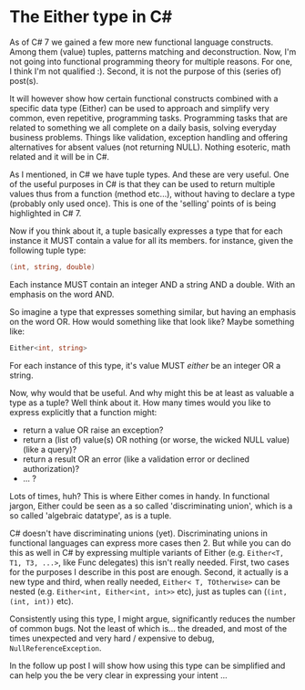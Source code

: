 # The Either type in C\#

As of C# 7 we gained a few more new functional language constructs. Among them (value) tuples, patterns matching and deconstruction. Now, I'm not going into functional programming theory for multiple reasons. For one, I think I'm not qualified :). Second, it is not the purpose of this (series of) post(s).

It will however show how certain functional constructs combined with a specific data type (Either) can be used to approach and simplify very common, even repetitive, programming tasks. Programming tasks that are related to something we all complete on a daily basis, solving everyday business problems. Things like validation, exception handling and offering alternatives for absent values (not returning NULL). Nothing esoteric, math related and it will be in C#.

As I mentioned, in C# we have tuple types. And these are very useful. One of the useful purposes in C# is that they can be used to return multiple values thus from a function (method etc...), without having to declare a type (probably only used once). This is one of the 'selling' points of is being highlighted in C# 7.

Now if you think about it, a tuple basically expresses a type that for each instance it MUST contain a value for all its members. for instance, given the following tuple type:

```C#
(int, string, double)
```

Each instance MUST contain an integer AND a string AND a double. With an emphasis on the word AND.

So imagine a type that expresses something similar, but having an emphasis on the word OR. How would something like that look like? Maybe something like:

```C#
Either<int, string>
```

For each instance of this type, it's value MUST *either* be an integer OR a string.

Now, why would that be useful. And why might this be at least as valuable a type as a tuple? Well think about it. How many times would you like to express explicitly that a function might:

* return a value OR raise an exception?
* return a (list of) value(s) OR nothing (or worse, the wicked NULL value) (like a query)?
* return a result OR an error (like a validation error or declined authorization)?
* ... ?

Lots of times, huh? This is where Either comes in handy. In functional jargon, Either could be seen as a so called 'discriminating union', which is a so called 'algebraic datatype', as is a tuple.

C# doesn't have discriminating unions (yet). Discriminating unions in functional languages can express more cases then 2. But while you can do this as well in C# by expressing multiple variants of Either (e.g. ```Either<T, T1, T3, ...>```, like Func delegates) this isn't really needed. First, two cases for the purposes I describe in this post are enough. Second, it actually is a new type and third, when really needed, ```Either< T, TOtherwise>``` can be nested (e.g. ```Either<int, Either<int, int>>``` etc), just as tuples can (```(int, (int, int))``` etc).

Consistently using this type, I might argue, significantly reduces the number of common bugs. Not the least of which is... the dreaded, and most of the times unexpected and very hard / expensive to debug, ```NullReferenceException```.

In the follow up post I will show how using this type can be simplified and can help you the be very clear in expressing your intent ...

